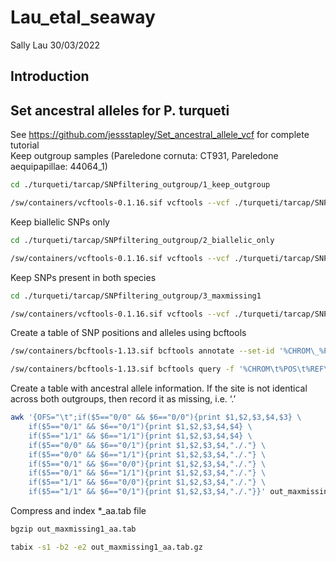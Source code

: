 Lau_etal_seaway
================
Sally Lau
30/03/2022

## Introduction

## Set ancestral alleles for P. turqueti

See <https://github.com/jessstapley/Set_ancestral_allele_vcf> for
complete tutorial <br> Keep outgroup samples (Pareledone cornuta: CT931,
Pareledone aequipapillae: 44064_1)

``` bash
cd ./turqueti/tarcap/SNPfiltering_outgroup/1_keep_outgroup

/sw/containers/vcftools-0.1.16.sif vcftools --vcf ./turqueti/tarcap/SNPfiltering1/1_rmindel/rmindels.recode.vcf --keep outgroup.tsv --out out --recode --recode-INFO-all
```

Keep biallelic SNPs only

``` bash
cd ./turqueti/tarcap/SNPfiltering_outgroup/2_biallelic_only

/sw/containers/vcftools-0.1.16.sif vcftools --vcf ./turqueti/tarcap/SNPfiltering_outgroup/1_keep_outgroup/out.recode.vcf --min-alleles 2 --max-alleles 2 --out out_biallelic --recode --recode-INFO-all
```

Keep SNPs present in both species

``` bash
cd ./turqueti/tarcap/SNPfiltering_outgroup/3_maxmissing1

/sw/containers/vcftools-0.1.16.sif vcftools --vcf ./turqueti/tarcap/SNPfiltering_outgroup/2_biallelic_only/out_biallelic.recode.vcf --max-missing 1 --out out_maxmissing1 --recode --recode-INFO-all
```

Create a table of SNP positions and alleles using bcftools

``` bash
/sw/containers/bcftools-1.13.sif bcftools annotate --set-id '%CHROM\_%POS' out_maxmissing1.recode.vcf > out_maxmissing1_setID.vcf

/sw/containers/bcftools-1.13.sif bcftools query -f '%CHROM\t%POS\t%REF\t%ALT[\t%GT]\n' out_maxmissing1_setID.vcf  > out_maxmissing1.tab
```

Create a table with ancestral allele information. If the site is not
identical across both outgroups, then record it as missing, i.e. ‘.’

``` bash
awk '{OFS="\t";if($5=="0/0" && $6=="0/0"){print $1,$2,$3,$4,$3} \
    if($5=="0/1" && $6=="0/1"){print $1,$2,$3,$4,$4} \
    if($5=="1/1" && $6=="1/1"){print $1,$2,$3,$4,$4} \
    if($5=="0/0" && $6=="0/1"){print $1,$2,$3,$4,"./."} \
    if($5=="0/0" && $6=="1/1"){print $1,$2,$3,$4,"./."} \
    if($5=="0/1" && $6=="0/0"){print $1,$2,$3,$4,"./."} \
    if($5=="0/1" && $6=="1/1"){print $1,$2,$3,$4,"./."} \
    if($5=="1/1" && $6=="0/0"){print $1,$2,$3,$4,"./."} \
    if($5=="1/1" && $6=="0/1"){print $1,$2,$3,$4,"./."}}' out_maxmissing1.tab > out_maxmissing1_aa.tab
```

Compress and index \*\_aa.tab file

``` bash
bgzip out_maxmissing1_aa.tab

tabix -s1 -b2 -e2 out_maxmissing1_aa.tab.gz
```
